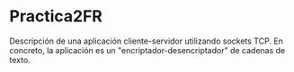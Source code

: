 # Practica2FR
Descripción de una aplicación cliente-servidor utilizando sockets TCP. En concreto, la aplicación es un "encriptador-desencriptador" de cadenas de texto.
